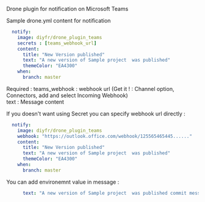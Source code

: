 Drone plugin for notification on Microsoft Teams

Sample drone.yml content for notification  
```yaml
  notify:
    image: diyfr/drone_plugin_teams
    secrets : [teams_webhook_url]
    content:
      title: "New Version published"
      text: "A new version of Sample project  was published"
      themeColor: "EA4300"
    when:
      branch: master
```
Required : 
teams_webhook :  webhook url   (Get it ! : Channel option, Connectors, add and select Incoming Webhook)  
text : Message content  

If you doesn't want using Secret you can specify webhook url directly :

```yaml
  notify:
    image: diyfr/drone_plugin_teams
    webhook: "https://outlook.office.com/webhook/125565465445......"
    content:
      title: "New Version published"
      text: "A new version of Sample project  was published"
      themeColor: "EA4300"
    when:
      branch: master
```
You can add environemnt value in message :
```yaml
      text: "A new version of Sample project  was published commit message : ${CI_COMMIT_MESSAGE}"
```

